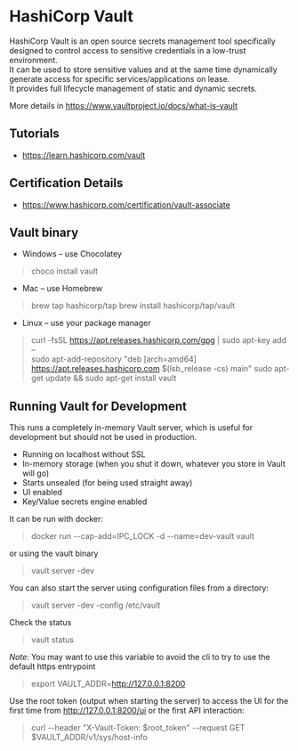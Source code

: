 # HashiCorp Vault
HashiCorp Vault is an open source secrets management tool specifically designed to control access to sensitive credentials in a low-trust environment.  
It can be used to store sensitive values and at the same time dynamically generate access for specific services/applications on lease.  
It provides full lifecycle management of static and dynamic secrets.  

More details in https://www.vaultproject.io/docs/what-is-vault

## Tutorials
- https://learn.hashicorp.com/vault

## Certification Details
- https://www.hashicorp.com/certification/vault-associate

## Vault binary
- Windows – use Chocolatey
> choco install vault

-  Mac – use Homebrew
> brew tap hashicorp/tap
> brew install hashicorp/tap/vault

- Linux – use your package manager
> curl -fsSL https://apt.releases.hashicorp.com/gpg | sudo apt-key add –  
> sudo apt-add-repository "deb [arch=amd64] https://apt.releases.hashicorp.com $(lsb_release -cs) main" sudo apt-get update && sudo apt-get install vault

## Running Vault for Development
This runs a completely in-memory Vault server, which is useful for development but should not be used in production.  
- Running on localhost without SSL 
- In-memory storage (when you shut it down, whatever you store in Vault will go)
- Starts unsealed (for being used straight away)
- UI enabled
- Key/Value secrets engine enabled

It can be run with docker:

> docker run --cap-add=IPC_LOCK -d --name=dev-vault vault  

or using the vault binary
> vault server -dev

You can also start the server using configuration files from a directory:
> vault server -dev -config /etc/vault

Check the status
> vault status

*Note*: You may want to use this variable to avoid the cli to try to use the default https entrypoint
> export VAULT_ADDR=http://127.0.0.1:8200   

Use the root token (output when starting the server) to access the UI for the first time from http://127.0.0.1:8200/ui or the first API interaction:
> curl --header "X-Vault-Token: $root_token" --request GET $VAULT_ADDR/v1/sys/host-info
